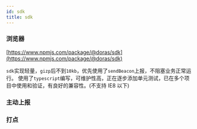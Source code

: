 ```yaml
---
id: sdk
title: sdk
---
```


### 浏览器

[https://www.npmjs.com/package/@doras/sdk](https://www.npmjs.com/package/@doras/sdk)

`sdk`实现轻量，`gizp`后不到`10kb`，优先使用了`sendBeacon`上报，不阻塞业务正常运行。
使用了`typescript`编写，可维护性高，正在逐步添加单元测试，已在多个项目中使用和验证，有良好的兼容性。(不支持 IE8 以下)

### 主动上报

### 打点

